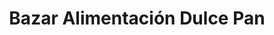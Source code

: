 ---
title: "Bazar Alimentación Dulce Pan"
url: /atarfe/bazar-alimentacion-dulce-pan/
shop: panadería
---